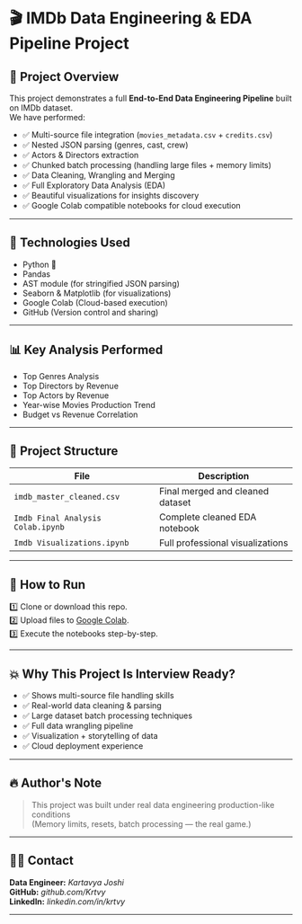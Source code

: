 # 🎬 IMDb Data Engineering & EDA Pipeline Project

## 📌 Project Overview

This project demonstrates a full **End-to-End Data Engineering Pipeline** built on IMDb dataset.  
We have performed:

- ✅ Multi-source file integration (`movies_metadata.csv` + `credits.csv`)
- ✅ Nested JSON parsing (genres, cast, crew)
- ✅ Actors & Directors extraction
- ✅ Chunked batch processing (handling large files + memory limits)
- ✅ Data Cleaning, Wrangling and Merging
- ✅ Full Exploratory Data Analysis (EDA)
- ✅ Beautiful visualizations for insights discovery
- ✅ Google Colab compatible notebooks for cloud execution

---

## 🔧 Technologies Used

- Python 🐍
- Pandas
- AST module (for stringified JSON parsing)
- Seaborn & Matplotlib (for visualizations)
- Google Colab (Cloud-based execution)
- GitHub (Version control and sharing)

---

## 📊 Key Analysis Performed

- Top Genres Analysis
- Top Directors by Revenue
- Top Actors by Revenue
- Year-wise Movies Production Trend
- Budget vs Revenue Correlation

---

## 📁 Project Structure

| File | Description |
|------|--------------|
| `imdb_master_cleaned.csv` | Final merged and cleaned dataset |
| `Imdb Final Analysis Colab.ipynb` | Complete cleaned EDA notebook |
| `Imdb Visualizations.ipynb` | Full professional visualizations |

---

## 🚀 How to Run

1️⃣ Clone or download this repo.  
2️⃣ Upload files to [Google Colab](https://colab.research.google.com/).  
3️⃣ Execute the notebooks step-by-step.

---

## 💥 Why This Project Is Interview Ready?

- ✅ Shows multi-source file handling skills
- ✅ Real-world data cleaning & parsing
- ✅ Large dataset batch processing techniques
- ✅ Full data wrangling pipeline
- ✅ Visualization + storytelling of data
- ✅ Cloud deployment experience

---

## 🔥 Author's Note

> This project was built under real data engineering production-like conditions  
> (Memory limits, resets, batch processing — the real game.)

---

## 👨‍💻 Contact

**Data Engineer:** *Kartavya Joshi*  
**GitHub:** *github.com/Krtvy*  
**LinkedIn:** *linkedin.com/in/krtvy*

---
